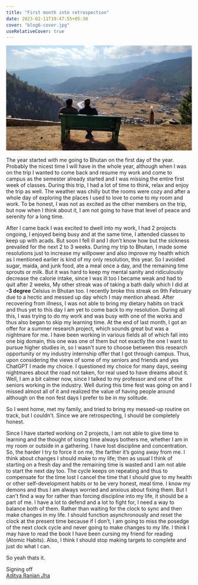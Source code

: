 ```yaml
---
title: "First month into retrospection"
date: 2023-02-11T19:47:55+05:30
cover: "blog6-cover.jpg"
useRelativeCover: true
---
```


![](blog6-cover.jpg)

The year started with me going to Bhutan on the first day of the year. Probably the nicest time I will have in the whole year, although when I was on the trip I wanted to come back and resume my work and come to campus as the semester already started and I was missing the entire first week of classes. During this trip, I had a lot of time to think, relax and enjoy the trip as well. The weather was chilly but the rooms were cozy and after a whole day of exploring the places I used to love to come to my room and work. To be honest, I was not as excited as the other members on the trip, but now when I think about it, I am not going to have that level of peace and serenity for a long time.

After I came back I was excited to dwell into my work, I had 2 projects ongoing, I enjoyed being busy and at the same time, I attended classes to keep up with acads. But soon I fell ill and I don’t know how but the sickness prevailed for the next 2 to 3 weeks. During my trip to Bhutan, I made some resolutions just to increase my willpower and also improve my health which as I mentioned earlier is kind of my only resolution, this year. So I avoided sugar, maida, and junk food, ate a meal once a day, and the remaining time sprouts or milk. But it was hard to keep my mental sanity and ridiculously decrease the calorie intake, since I was ill too I became weak and had to quit after 2 weeks, My other streak was of taking a bath daily which I did at **-3 degree** Celsius in Bhutan too. I recently broke this streak on 9th February due to a hectic and messed up day which I may mention ahead. After recovering from illness, I was not able to bring my dietary habits on track and thus yet to this day I am yet to come back to my resolution. During all this, I was trying to do my work and was busy with one of the works and thus also began to skip my learning time. At the end of last month, I got an offer for a summer research project, which sounds great but was a nightmare for me. I have been working in various fields all of which fall into one big domain, this one was one of them but not exactly the one I want to pursue higher studies in, so I wasn't sure to choose between this research opportunity or my industry internship offer that I got through campus. Thus, upon considering the views of some of my seniors and friends and yes ChatGPT I made my choice. I questioned my choice for many days, seeing nightmares about the road not taken, for real used to have dreams about it. Well, I am a bit calmer now, since I talked to my professor and one of the seniors working in the industry. Well during this time fest was going on and I missed almost all of it and realized the value of having people around although on the non fest days I prefer to be in my solitude.

So I went home, met my family, and tried to bring my messed-up routine on track, but I couldn't. Since we are retrospecting, I should be completely honest. 

Since I have started working on 2 projects, I am not able to give time to learning and the thought of losing time always bothers me, whether I am in my room or outside in a gathering. I have lost discipline and concentration. So, the harder I try to force it on me, the farther it’s going away from me. I think about changes I should make to my life; then as usual I think of starting on a fresh day and the remaining time is wasted and I am not able to start the next day too. The cycle keeps on repeating and thus to compensate for the time lost I cancel the time that I should give to my health or other self-development habits or to be very honest, meal time. I know my demons and thus I am always worried and anxious about fixing them. But I can't find a way for rather than forcing discipline into my life, it should be a part of me. I have a lot to defend and a lot to fight for, I need a way to balance both of them. Rather than waiting for the clock to sync and then make changes in my life. I should function asynchronously and reset the clock at the present time because if I don’t, I am going to miss the posedge of the next clock cycle and never going to make changes to my life. I think I may have to read the book I have been cursing my friend for reading (Atomic Habits). Also, I think I should stop making targets to complete and just do what I can.

So yeah thats it.
<br/>

Signing off \
[Aditya Ranjan Jha](https://github.com/Adiboy3112)